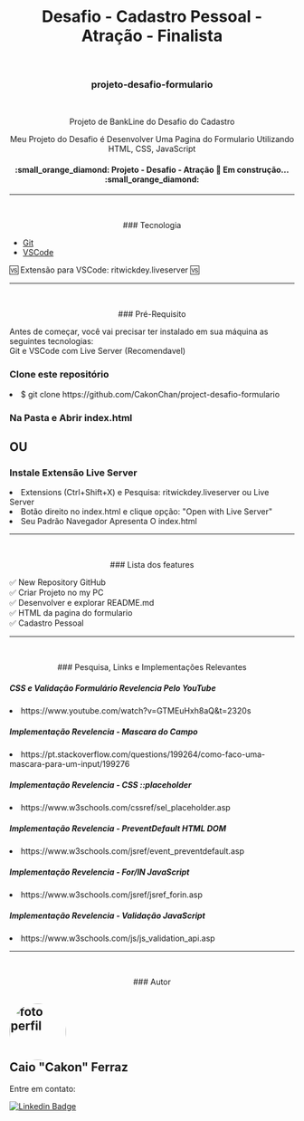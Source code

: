 <h1 align="center"> Desafio - Cadastro Pessoal - Atração - Finalista </h1>

<br /> <h3 align="center">projeto-desafio-formulario</h3>

<br /> <p align="center">Projeto de BankLine do Desafio do Cadastro</p>

<p align="center"> Meu Projeto do Desafio é Desenvolver Uma Pagina do Formulario Utilizando HTML, CSS, JavaScript</p>

<h4 align="center"> :small_orange_diamond:  Projeto - Desafio - Atração 🚀 Em construção...  :small_orange_diamond: </h4>

<hr><br />
<p align="center"> ### Tecnologia </p>

- [Git](https://git-scm.com)
- [VSCode](https://code.visualstudio.com/)

 :vs: Extensão para VSCode: ritwickdey.liveserver  :vs:

<hr><br />
<p align="center"> ### Pré-Requisito </p>

Antes de começar, você vai precisar ter instalado em sua máquina as seguintes tecnologias:<br />
Git e VSCode com Live Server (Recomendavel)

<h3>Clone este repositório</h3>
<li>$ git clone https://github.com/CakonChan/project-desafio-formulario</li>

<h3>Na Pasta e Abrir index.html</h3>

<h2>OU</h2>

<h3>Instale Extensão Live Server</h3>
<li>Extensions (Ctrl+Shift+X) e Pesquisa: ritwickdey.liveserver ou Live Server</li>
<li>Botão direito no index.html e clique opção: "Open with Live Server"</li>
<li>Seu Padrão Navegador Apresenta O index.html</li>

<hr><br />

<p align="center"> ### Lista dos features </p>


:white_check_mark: New Repository GitHub <br />
:white_check_mark: Criar Projeto no my PC <br />
:white_check_mark: Desenvolver e explorar README.md <br />
:white_check_mark: HTML da pagina do formulario <br />
:white_check_mark: Cadastro Pessoal <br />

<hr><br />
<p align="center"> ### Pesquisa, Links e Implementações Relevantes </p>

<h5>CSS e Validação Formulário Revelencia Pelo YouTube</h5>
<li>https://www.youtube.com/watch?v=GTMEuHxh8aQ&t=2320s</li>
<h5>Implementação Revelencia - Mascara do Campo</h5>
<li>https://pt.stackoverflow.com/questions/199264/como-faco-uma-mascara-para-um-input/199276</li>
<h5>Implementação Revelencia - CSS ::placeholder</h5>
<li>https://www.w3schools.com/cssref/sel_placeholder.asp</li>
<h5>Implementação Revelencia - PreventDefault HTML DOM</h5>
<li>https://www.w3schools.com/jsref/event_preventdefault.asp</li>
<h5>Implementação Revelencia - For/IN JavaScript</h5>
<li>https://www.w3schools.com/jsref/jsref_forin.asp</li>
<h5>Implementação Revelencia - Validação JavaScript</h5>
<li>https://www.w3schools.com/js/js_validation_api.asp</li>

<hr><br />
<p align="center"> ### Autor </p>

 
 <h2><img style="border-radius: 50%;" src="https://avatars.githubusercontent.com/u/51713097?v=4" width="100px;" alt="foto perfil"/>
 <br />   Caio "Cakon" Ferraz</h2>

Entre em contato:

[![Linkedin Badge](https://img.shields.io/badge/-Cakon-blue?style=flat-square&logo=Linkedin&logoColor=white&link=https://www.linkedin.com/in/caioporto-192/)](https://www.linkedin.com/in/caioporto-192/)